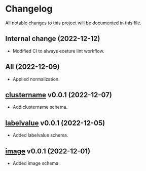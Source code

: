 # Changelog

All notable changes to this project will be documented in this file.

## Internal change (2022-12-12)

- Modified CI to always eceture lint workflow.

## All (2022-12-09)

- Applied normalization.

## [clustername](clustername/) v0.0.1 (2022-12-07)

- Add clustername schema.

## [labelvalue](labelvalue/) v0.0.1 (2022-12-05)

- Added labelvalue schema.

## [image](image/) v0.0.1 (2022-12-01)

- Added image schema.
